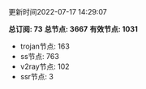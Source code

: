 更新时间2022-07-17 14:29:07

**总订阅: 73**
**总节点: 3667**
**有效节点: 1031**
- trojan节点: 163
- ss节点: 763
- v2ray节点: 102
- ssr节点: 3
